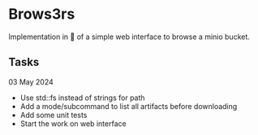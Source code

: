 # Brows3rs

Implementation in 🦀 of a simple web interface to browse a minio bucket.

## Tasks

03 May 2024
- Use std::fs instead of strings for path
- Add a mode/subcommand to list all artifacts before downloading
- Add some unit tests
- Start the work on web interface
